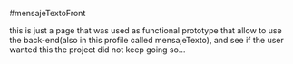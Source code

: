 #mensajeTextoFront

this is just a page that was used as functional prototype that allow to use the back-end(also in this profile called mensajeTexto), and see if the user wanted this the project
did not keep going so... 
